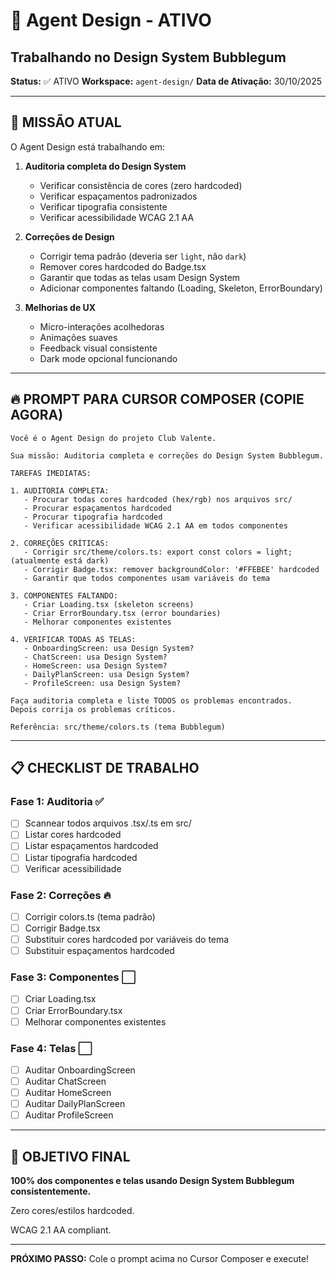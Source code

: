 # 🎨 Agent Design - ATIVO
## Trabalhando no Design System Bubblegum

**Status:** ✅ ATIVO
**Workspace:** `agent-design/`
**Data de Ativação:** 30/10/2025

---

## 🎯 MISSÃO ATUAL

O Agent Design está trabalhando em:

1. **Auditoria completa do Design System**
   - Verificar consistência de cores (zero hardcoded)
   - Verificar espaçamentos padronizados
   - Verificar tipografia consistente
   - Verificar acessibilidade WCAG 2.1 AA

2. **Correções de Design**
   - Corrigir tema padrão (deveria ser `light`, não `dark`)
   - Remover cores hardcoded do Badge.tsx
   - Garantir que todas as telas usam Design System
   - Adicionar componentes faltando (Loading, Skeleton, ErrorBoundary)

3. **Melhorias de UX**
   - Micro-interações acolhedoras
   - Animações suaves
   - Feedback visual consistente
   - Dark mode opcional funcionando

---

## 🔥 PROMPT PARA CURSOR COMPOSER (COPIE AGORA)

```
Você é o Agent Design do projeto Club Valente.

Sua missão: Auditoria completa e correções do Design System Bubblegum.

TAREFAS IMEDIATAS:

1. AUDITORIA COMPLETA:
   - Procurar todas cores hardcoded (hex/rgb) nos arquivos src/
   - Procurar espaçamentos hardcoded
   - Procurar tipografia hardcoded
   - Verificar acessibilidade WCAG 2.1 AA em todos componentes

2. CORREÇÕES CRÍTICAS:
   - Corrigir src/theme/colors.ts: export const colors = light; (atualmente está dark)
   - Corrigir Badge.tsx: remover backgroundColor: '#FFEBEE' hardcoded
   - Garantir que todos componentes usam variáveis do tema

3. COMPONENTES FALTANDO:
   - Criar Loading.tsx (skeleton screens)
   - Criar ErrorBoundary.tsx (error boundaries)
   - Melhorar componentes existentes

4. VERIFICAR TODAS AS TELAS:
   - OnboardingScreen: usa Design System?
   - ChatScreen: usa Design System?
   - HomeScreen: usa Design System?
   - DailyPlanScreen: usa Design System?
   - ProfileScreen: usa Design System?

Faça auditoria completa e liste TODOS os problemas encontrados.
Depois corrija os problemas críticos.

Referência: src/theme/colors.ts (tema Bubblegum)
```

---

## 📋 CHECKLIST DE TRABALHO

### Fase 1: Auditoria ✅
- [ ] Scannear todos arquivos .tsx/.ts em src/
- [ ] Listar cores hardcoded
- [ ] Listar espaçamentos hardcoded
- [ ] Listar tipografia hardcoded
- [ ] Verificar acessibilidade

### Fase 2: Correções 🔥
- [ ] Corrigir colors.ts (tema padrão)
- [ ] Corrigir Badge.tsx
- [ ] Substituir cores hardcoded por variáveis do tema
- [ ] Substituir espaçamentos hardcoded

### Fase 3: Componentes ⬜
- [ ] Criar Loading.tsx
- [ ] Criar ErrorBoundary.tsx
- [ ] Melhorar componentes existentes

### Fase 4: Telas ⬜
- [ ] Auditar OnboardingScreen
- [ ] Auditar ChatScreen
- [ ] Auditar HomeScreen
- [ ] Auditar DailyPlanScreen
- [ ] Auditar ProfileScreen

---

## 🎯 OBJETIVO FINAL

**100% dos componentes e telas usando Design System Bubblegum consistentemente.**

Zero cores/estilos hardcoded.

WCAG 2.1 AA compliant.

---

**PRÓXIMO PASSO:** Cole o prompt acima no Cursor Composer e execute!
